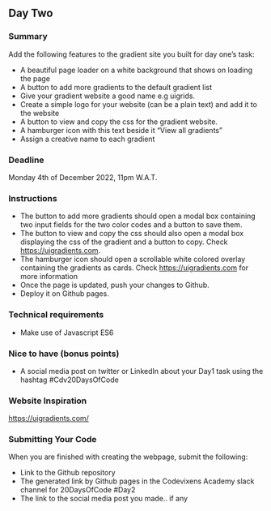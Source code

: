 ## Day Two

### Summary
Add the following features to the gradient site you built for day one’s task:
- A beautiful page loader on a white background that shows on loading the page
- A button to add more gradients to the default gradient list
- Give your gradient website a good name e.g uigrids.
- Create a simple logo for your website (can be a plain text) and add it to the website
- A button to view and copy the css for the gradient website.
- A hamburger icon with this text beside it “View all gradients”
- Assign a creative name to each gradient

### Deadline
Monday 4th of December 2022, 11pm W.A.T.

### Instructions
- The button to add more gradients should open a modal box containing two input fields for the two color codes and a button to save them. 
- The button to view and copy the css should also open a modal box displaying the css of the gradient and a button to copy. Check https://uigradients.com.
- The hamburger icon should open a scrollable white colored overlay containing the gradients as cards. Check https://uigradients.com for more information
- Once the page is updated, push your changes to Github.
- Deploy it on Github pages.

### Technical requirements
- Make use of Javascript ES6

### Nice to have (bonus points)
- A social media post on twitter or LinkedIn about your Day1 task using the hashtag #Cdv20DaysOfCode

### Website Inspiration
https://uigradients.com/

### Submitting Your Code
When you are finished with creating the webpage, submit the following:
- Link to the Github repository
- The generated link by Github pages in the Codevixens Academy slack channel for 20DaysOfCode #Day2
- The link to the social media post you made.. if any
